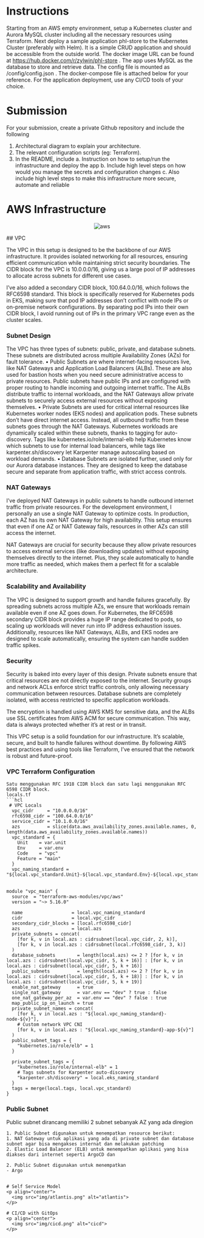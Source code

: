 # Instructions
Starting from an AWS empty environment, setup a Kubernetes cluster and Aurora MySQL cluster including all the necessary resources
using Terraform.
Next deploy a sample application phl-store to the Kubernetes Cluster (preferably with Helm). It is a simple CRUD application and should
be accessible from the outside world. The docker image URL can be found at https://hub.docker.com/r/zylwin/phl-store . The app uses
MySQL as the database to store and retrieve data. The config file is mounted as /config/config.json . The docker-compose file is
attached below for your reference.
For the application deployment, use any CI/CD tools of your choice.

# Submission
For your submission, create a private Github repository and include the following
1. Architectural diagram to explain your architecture.
2. The relevant configuration scripts (eg: Terraform).
3. In the README, include
a. Instruction on how to setup/run the infrastructure and deploy the app
b. Include high level steps on how would you manage the secrets and configuration changes
c. Also include high level steps to make this infrastructure more secure, automate and reliable

# AWS Infrastructure

<p align="center">
  <img src="img/aws.png" alt="aws">
</p>
## VPC

The VPC in this setup is designed to be the backbone of our AWS infrastructure. It provides isolated networking for all resources, ensuring efficient communication while maintaining strict security boundaries. The CIDR block for the VPC is 10.0.0.0/16, giving us a large pool of IP addresses to allocate across subnets for different use cases.

I’ve also added a secondary CIDR block, 100.64.0.0/16, which follows the RFC6598 standard. This block is specifically reserved for Kubernetes pods in EKS, making sure that pod IP addresses don’t conflict with node IPs or on-premise network configurations. By separating pod IPs into their own CIDR block, I avoid running out of IPs in the primary VPC range even as the cluster scales.

### Subnet Design

The VPC has three types of subnets: public, private, and database subnets. These subnets are distributed across multiple Availability Zones (AZs) for fault tolerance.
	•	Public Subnets are where internet-facing resources live, like NAT Gateways and Application Load Balancers (ALBs). These are also used for bastion hosts when you need secure administrative access to private resources. Public subnets have public IPs and are configured with proper routing to handle incoming and outgoing internet traffic. The ALBs distribute traffic to internal workloads, and the NAT Gateways allow private subnets to securely access external resources without exposing themselves.
	•	Private Subnets are used for critical internal resources like Kubernetes worker nodes (EKS nodes) and application pods. These subnets don’t have direct internet access. Instead, all outbound traffic from these subnets goes through the NAT Gateways. Kubernetes workloads are dynamically scaled within these subnets, thanks to tagging for auto-discovery. Tags like kubernetes.io/role/internal-elb help Kubernetes know which subnets to use for internal load balancers, while tags like karpenter.sh/discovery let Karpenter manage autoscaling based on workload demands.
	•	Database Subnets are isolated further, used only for our Aurora database instances. They are designed to keep the database secure and separate from application traffic, with strict access controls.

### NAT Gateways

I’ve deployed NAT Gateways in public subnets to handle outbound internet traffic from private resources. For the development environment, I personally an use a single NAT Gateway to optimize costs. In production, each AZ has its own NAT Gateway for high availability. This setup ensures that even if one AZ or NAT Gateway fails, resources in other AZs can still access the internet.

NAT Gateways are crucial for security because they allow private resources to access external services (like downloading updates) without exposing themselves directly to the internet. Plus, they scale automatically to handle more traffic as needed, which makes them a perfect fit for a scalable architecture.

### Scalability and Availability

The VPC is designed to support growth and handle failures gracefully. By spreading subnets across multiple AZs, we ensure that workloads remain available even if one AZ goes down. For Kubernetes, the RFC6598 secondary CIDR block provides a huge IP range dedicated to pods, so scaling up workloads will never run into IP address exhaustion issues. Additionally, resources like NAT Gateways, ALBs, and EKS nodes are designed to scale automatically, ensuring the system can handle sudden traffic spikes.

### Security

Security is baked into every layer of this design. Private subnets ensure that critical resources are not directly exposed to the internet. Security groups and network ACLs enforce strict traffic controls, only allowing necessary communication between resources. Database subnets are completely isolated, with access restricted to specific application workloads.

The encryption is handled using AWS KMS for sensitive data, and the ALBs use SSL certificates from AWS ACM for secure communication. This way, data is always protected whether it’s at rest or in transit.

This VPC setup is a solid foundation for our infrastructure. It’s scalable, secure, and built to handle failures without downtime. By following AWS best practices and using tools like Terraform, I’ve ensured that the network is robust and future-proof.

### VPC Terraform Configuration
```hcl
Satu menggunakan RFC 1918 CIDR block dan satu lagi menggunakan RFC 6598 CIDR block.
locals.tf
```hcl
 # VPC Locals
  vpc_cidr     = "10.0.0.0/16"
  rfc6598_cidr = "100.64.0.0/16"
  service_cidr = "10.1.0.0/16"
  azs          = slice(data.aws_availability_zones.available.names, 0, length(data.aws_availability_zones.available.names))
  vpc_standard = {
    Unit    = var.unit
    Env     = var.env
    Code    = "vpc"
    Feature = "main"
  }
  vpc_naming_standard = "${local.vpc_standard.Unit}-${local.vpc_standard.Env}-${local.vpc_standard.Code}-${local.vpc_standard.Feature}"
```

##
```hcl
module "vpc_main" {
  source  = "terraform-aws-modules/vpc/aws"
  version = "~> 5.16.0"

  name                  = local.vpc_naming_standard
  cidr                  = local.vpc_cidr
  secondary_cidr_blocks = [local.rfc6598_cidr]
  azs                   = local.azs
  private_subnets = concat(
    [for k, v in local.azs : cidrsubnet(local.vpc_cidr, 2, k)],
    [for k, v in local.azs : cidrsubnet(local.rfc6598_cidr, 3, k)]
  )
  database_subnets        = length(local.azs) <= 2 ? [for k, v in local.azs : cidrsubnet(local.vpc_cidr, 5, k + 16)] : [for k, v in local.azs : cidrsubnet(local.vpc_cidr, 5, k + 16)]
  public_subnets          = length(local.azs) <= 2 ? [for k, v in local.azs : cidrsubnet(local.vpc_cidr, 5, k + 18)] : [for k, v in local.azs : cidrsubnet(local.vpc_cidr, 5, k + 19)]
  enable_nat_gateway      = true
  single_nat_gateway      = var.env == "dev" ? true : false
  one_nat_gateway_per_az  = var.env == "dev" ? false : true
  map_public_ip_on_launch = true
  private_subnet_names = concat(
    [for k, v in local.azs : "${local.vpc_naming_standard}-node-${v}"],
    # Custom network VPC CNI
    [for k, v in local.azs : "${local.vpc_naming_standard}-app-${v}"]
  )
  public_subnet_tags = {
    "kubernetes.io/role/elb" = 1
  }

  private_subnet_tags = {
    "kubernetes.io/role/internal-elb" = 1
    # Tags subnets for Karpenter auto-discovery
    "karpenter.sh/discovery" = local.eks_naming_standard
  }
  tags = merge(local.tags, local.vpc_standard)
}
```
### Public Subnet
Public subnet dirancang memiliki 2 subnet sebanyak AZ yang ada diregion
```hcl
1. Public Subnet digunakan untuk menempatkan resource berikut:
1. NAT Gateway untuk aplikasi yang ada di private subnet dan database subnet agar bisa mengakses internat dan melakukan patching
2. Elastic Load Balancer (ELB) untuk menempatkan aplikasi yang bisa diakses dari internet seperti ArgoCD dan

2. Public Subnet digunakan untuk menempatkan
- Argo


# Self Service Model
<p align="center">
  <img src="img/atlantis.png" alt="atlantis">
</p>

# CI/CD with GitOps
<p align="center">
  <img src="img/cicd.png" alt="cicd">
</p>